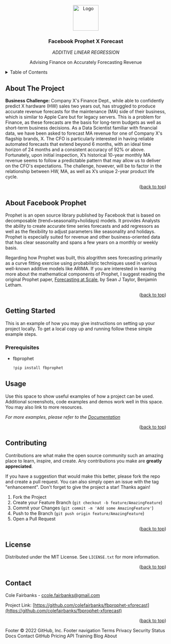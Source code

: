 <!-- PROJECT LOGO -->
<br />
<div align="center">
  <a href="https://https://colefairbanks.com/forecasting">
    <img src="https://images.squarespace-cdn.com/content/v1/5a0b1aba90bcce4bd55450fb/2ce2fd01-de4b-4a60-825a-3bf6dbb62f95/prophet_blue.png" alt="Logo" width="80" height="80">
  </a>

<h3 align="center">Facebook Prophet X Forecast</h3>

  <p align="center">
    <em>ADDITIVE LINEAR REGRESSION</em>
  </p>

  <p align="center">
    Advising Finance on Accurately Forecasting Revenue
  </p>
</div>

<!-- TABLE OF CONTENTS -->
<details>
  <summary>Table of Contents</summary>
  <ol>
    <li>
      <a href="#about-the-project">About The Project</a>
      </ul>
    </li>
    <li>
      <a href="#getting-started">Getting Started</a>
      <ul>
        <li><a href="#prerequisites">Prerequisites</a></li>
        <li><a href="#installation">Installation</a></li>
      </ul>
    </li>
    <li><a href="#usage">Usage</a></li>
    <li><a href="#license">License</a></li>
    <li><a href="#contact">Contact</a></li>
  </ol>
</details>

## About The Project

**Business Challenge:**  Company X's Finance Dept., while able to confidently predict X hardware (HW) sales two years out, has struggled to produce accurate revenue forecasts for the maintenance (MA) side of their business, which is similar to Apple Care but for legacy servers. This is a problem for Finance, as these forecasts are the basis for  long-term budgets as well as short-term business decisions.  As a Data Scientist familiar with financial data, we have been asked to forecast MA revenue for one of Company X's flagship brands, X.  The CFO is particularly interested in having reliable automated forecasts that extend beyond 6 months, with an ideal time horizon of 24 months and a consistent accuracy of 92% or above.  Fortunately, upon initial inspection, X’s historical 10-year monthly MA revenue seems to follow a predictable pattern that may allow us to deliver on the CFO's expectations.  The challenge, however, will be to factor in the relationship between HW, MA, as well as X’s unique 2-year product life cycle.

<p align="right">(<a href="#top">back to top</a>)</p>

## About Facebook Prophet

Prophet is an open source library published by Facebook that is based on decomposable (trend+seasonality+holidays) models. It provides Analysts the ability to create accurate time series forecasts and add regressors as well as the flexibility to adjust parameters like seasonality and holidays.  Prophet is especially suited for revenue and other business-oriented data that has clear seasonality and spans a few years on a monthly or weekly basis.

Regarding how Prophet was built, this alogrithm sees forecasting primarily as a curve fitting exercise using probabilistic techniques used in various well-known additive models like ARIMA. If you are interested in learning more about the mathematical components of Prophet, I suggest reading the original Prophet paper, [Forecasting at Scale](https://peerj.com/preprints/3190/), by Sean J Taylor, Benjamin Letham.

<p align="right">(<a href="#top">back to top</a>)</p>

## Getting Started

This is an example of how you may give instructions on setting up your project locally.
To get a local copy up and running follow these simple example steps.

### Prerequisites

* fbprophet
  ```sh
  !pip install fbprophet
  ```


<!-- USAGE EXAMPLES -->
## Usage

Use this space to show useful examples of how a project can be used. Additional screenshots, code examples and demos work well in this space. You may also link to more resources.

_For more examples, please refer to the [Documentation](https://example.com)_

<p align="right">(<a href="#top">back to top</a>)</p>


<!-- CONTRIBUTING -->
## Contributing

Contributions are what make the open source community such an amazing place to learn, inspire, and create. Any contributions you make are **greatly appreciated**.

If you have a suggestion that would make this better, please fork the repo and create a pull request. You can also simply open an issue with the tag "enhancement".
Don't forget to give the project a star! Thanks again!

1. Fork the Project
2. Create your Feature Branch (`git checkout -b feature/AmazingFeature`)
3. Commit your Changes (`git commit -m 'Add some AmazingFeature'`)
4. Push to the Branch (`git push origin feature/AmazingFeature`)
5. Open a Pull Request

<p align="right">(<a href="#top">back to top</a>)</p>



<!-- LICENSE -->
## License

Distributed under the MIT License. See `LICENSE.txt` for more information.

<p align="right">(<a href="#top">back to top</a>)</p>



<!-- CONTACT -->
## Contact

Cole Fairbanks - ccole.fairbanks@gmail.com

Project Link: [https://github.com/colefairbanks/fbprophet-xforecast](https://github.com/colefairbanks/fbprophet-xforecast)

<p align="right">(<a href="#top">back to top</a>)</p>

<!-- MARKDOWN LINKS & IMAGES -->
<!-- https://www.markdownguide.org/basic-syntax/#reference-style-links -->
[contributors-shield]: https://img.shields.io/github/contributors/colefairbanks/fbprophet-xforecast.svg?style=for-the-badge
[contributors-url]: https://github.com/colefairbanks/fbprophet-xforecast/graphs/contributors
[forks-shield]: https://img.shields.io/github/forks/colefairbanks/fbprophet-xforecast.svg?style=for-the-badge
[forks-url]: https://github.com/colefairbanks/fbprophet-xforecast/network/members
[stars-shield]: https://img.shields.io/github/stars/colefairbanks/fbprophet-xforecast.svg?style=for-the-badge
[stars-url]: https://github.com/colefairbanks/fbprophet-xforecast/stargazers
[issues-shield]: https://img.shields.io/github/issues/colefairbanks/fbprophet-xforecast.svg?style=for-the-badge
[issues-url]: https://github.com/colefairbanks/fbprophet-xforecast/issues
[license-shield]: https://img.shields.io/github/license/colefairbanks/fbprophet-xforecast.svg?style=for-the-badge
[license-url]: https://github.com/colefairbanks/fbprophet-xforecast/blob/master/LICENSE.txt
[linkedin-shield]: https://img.shields.io/badge/-LinkedIn-black.svg?style=for-the-badge&logo=linkedin&colorB=555
[linkedin-url]: https://linkedin.com/in/colefairbanks
[product-screenshot]: images/screenshot.png
Footer
© 2022 GitHub, Inc.
Footer navigation
Terms
Privacy
Security
Status
Docs
Contact GitHub
Pricing
API
Training
Blog
About
